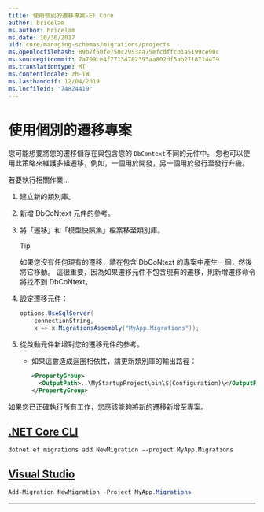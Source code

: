 ```yaml
---
title: 使用個別的遷移專案-EF Core
author: bricelam
ms.author: bricelam
ms.date: 10/30/2017
uid: core/managing-schemas/migrations/projects
ms.openlocfilehash: 89b7f50fe750c2953aa75efcdffcb1a5199ce90c
ms.sourcegitcommit: 7a709ce4f77134782393aa802df5ab2718714479
ms.translationtype: MT
ms.contentlocale: zh-TW
ms.lasthandoff: 12/04/2019
ms.locfileid: "74824419"
---
```

# <a name="using-a-separate-migrations-project"></a>使用個別的遷移專案

您可能想要將您的遷移儲存在與包含您的 `DbContext`不同的元件中。 您也可以使用此策略來維護多組遷移，例如，一個用於開發，另一個用於發行至發行升級。

若要執行相關作業…

1. 建立新的類別庫。

2. 新增 DbCoNtext 元件的參考。

3. 將「遷移」和「模型快照集」檔案移至類別庫。
   > [!TIP]
   > 如果您沒有任何現有的遷移，請在包含 DbCoNtext 的專案中產生一個，然後將它移動。
   > 這很重要，因為如果遷移元件不包含現有的遷移，則新增遷移命令將找不到 DbCoNtext。

4. 設定遷移元件：

   ``` csharp
   options.UseSqlServer(
       connectionString,
       x => x.MigrationsAssembly("MyApp.Migrations"));
   ```

5. 從啟動元件新增對您的遷移元件的參考。
   * 如果這會造成迴圈相依性，請更新類別庫的輸出路徑：

     ``` xml
     <PropertyGroup>
       <OutputPath>..\MyStartupProject\bin\$(Configuration)\</OutputPath>
     </PropertyGroup>
     ```

如果您已正確執行所有工作，您應該能夠將新的遷移新增至專案。

## <a name="net-core-clitabdotnet-core-cli"></a>[.NET Core CLI](#tab/dotnet-core-cli)

```dotnetcli
dotnet ef migrations add NewMigration --project MyApp.Migrations
```

## <a name="visual-studiotabvs"></a>[Visual Studio](#tab/vs)

``` powershell
Add-Migration NewMigration -Project MyApp.Migrations
```

***
